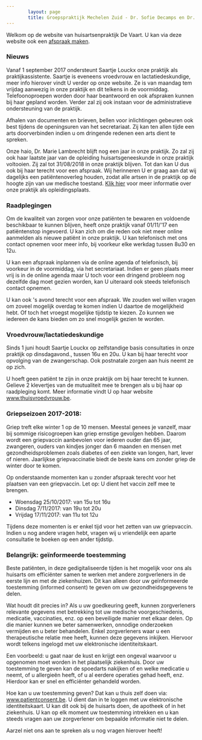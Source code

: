 ```yaml
---
        layout: page
        title: Groepspraktijk Mechelen Zuid - Dr. Sofie Decamps en Dr. Sofie Van Tongelen
---
```


Welkom op de website van huisartsenpraktijk De Vaart. U kan via deze website ook een <a href="http://www.introlution.be/clientwebsites/doctorwebsite_2/logincustom.aspx?domain=huisartsendevaart.be" target="_blank">afspraak maken</a>. 

### Nieuws

Vanaf 1 september 2017 ondersteunt Saartje Louckx onze praktijk als praktijkassistente. Saartje is eveneens vroedvrouw en lactatiedeskundige, meer info hierover vindt U verder op onze website. Ze is van maandag tem vrijdag aanwezig in onze praktijk en dit telkens in de voormiddag. Telefoonoproepen worden door haar beantwoord en ook afspraken kunnen bij haar gepland worden.  Verder zal zij ook instaan voor de administratieve ondersteuning van de praktijk.

Afhalen van documenten en brieven, bellen voor inlichtingen gebeuren ook best tijdens de openingsuren van het secretariaat.
Zij kan ten allen tijde een arts doorverbinden indien u om dringende redenen een arts dient te spreken. 

Onze haio, Dr. Marie Lambrecht blijft nog een jaar in onze praktijk. Zo zal zij ook haar laatste jaar van de opleiding huisartsgeneeskunde in onze praktijk voltooien. Zij zal tot 31/08/2018 in onze praktijk blijven. Tot dan kan U dus ook bij haar terecht voor een afspraak. Wij herinneren U er graag aan dat wij dagelijks een patiëntenoverleg houden, zodat alle artsen in de praktijk op de hoogte zijn van uw medische toestand. <a href="praktischeinfo.html#opleidingspraktijk">Klik hier</a> voor meer informatie over onze praktijk als opleidingsplaats.

### Raadplegingen

Om de kwaliteit van zorgen voor onze patiënten te bewaren en voldoende beschikbaar te kunnen blijven, heeft onze praktijk vanaf 01/11/'17 een patiëntenstop ingevoerd. U kan zich om die reden ook niet meer online aanmelden als nieuwe patiënt in onze praktijk. U kan telefonisch met ons contact opnemen voor meer info, bij voorkeur elke werkdag tussen 8u30 en 12u.

U kan een afspraak inplannen via de online agenda of telefonisch, bij voorkeur in de voormiddag, via het secretariaat. Indien er geen plaats meer vrij is in de online agenda maar U toch voor een dringend probleem nog dezelfde dag moet gezien worden, kan U uiteraard ook steeds telefonisch contact opnemen. 

U kan ook 's avond terecht voor een afspraak. We zouden wel willen vragen om zoveel mogelijk overdag te komen indien U daartoe de mogelijkheid hebt. Of toch het vroegst mogelijke tijdstip te kiezen. Zo kunnen we iedereen de kans bieden om zo snel mogelijk gezien te worden.


### Vroedvrouw/lactatiedeskundige

Sinds 1 juni houdt Saartje Louckx  op zelfstandige basis consultaties in onze praktijk op dinsdagavond., tussen 16u en 20u. U kan bij haar terecht voor opvolging van de zwangerschap. Ook postnatale zorgen aan huis neemt ze op zich. 

U hoeft geen patiënt te zijn in onze praktijk om bij haar terecht te kunnen. Gelieve 2 klevertjes van de mutualiteit mee te brengen als u bij haar op raadpleging komt. Meer informatie vindt U op haar website <a href="http://www.thuisvroedvrouw.be">www.thuisvroedvrouw.be</a>.


### Griepseizoen 2017-2018:

Griep treft elke winter 1 op de 10 mensen. Meestal genees je vanzelf, maar bij sommige risicogroepen kan griep ernstige gevolgen hebben. Daarom wordt een griepvaccin aanbevolen voor iederen ouder dan 65 jaar, zwangeren, ouders van kindjes jonger dan 6 maanden en mensen met gezondheidsproblemen zoals diabetes of een ziekte van longen, hart, lever of nieren. Jaarlijkse griepvaccinatie biedt de beste kans om zonder griep de winter door te komen.

Op onderstaande momenten kan u zonder afspraak terecht voor het plaatsen van een griepvaccin. Let op: U dient het vaccin zelf mee te brengen.
- Woensdag 25/10/2017: van 15u tot 16u
- Dinsdag 7/11/2017: van 19u tot 20u
- Vrijdag 17/11/2017: van 11u tot 12u

Tijdens deze momenten is er enkel tijd voor het zetten van uw griepvaccin. Indien u nog andere vragen hebt, vragen wij u vriendelijk een aparte consultatie te boeken op een ander tijdstip.


 
### Belangrijk: geïnformeerde toestemming

Beste patiënten, in deze gedigitaliseerde tijden is het mogelijk voor ons als huisarts om efficiënter samen te werken met andere zorgverleners in de eerste lijn en met de ziekenhuizen. Dit kan alleen door uw geïnformeerde toestemming (informed consent) te geven om uw gezondheidsgegevens te delen.

Wat houdt dit precies in? Als u uw goedkeuring geeft, kunnen zorgverleners relevante gegevens met betrekking tot uw medische voorgeschiedenis, medicatie, vaccinaties, enz. op een beveiligde manier met elkaar delen. Op die manier kunnen we beter samenwerken, onnodige onderzoeken vermijden en u beter behandelen. Enkel zorgverleners waar u een therapeutische relatie mee heeft, kunnen deze gegevens inkijken. Hiervoor wordt telkens ingelogd met uw elektronische identiteitskaart. 

Een voorbeeld: u gaat naar de kust en krijgt een ongeval waarvoor u opgenomen moet worden in het plaatselijk ziekenhuis. Door uw toestemming te geven kan de spoedarts nakijken of en welke medicatie u neemt, of u allergieën heeft, of u al eerdere operaties gehad heeft, enz. Hierdoor kan er snel en efficiënter gehandeld worden.

Hoe kan u uw toestemming geven? Dat kan u thuis zelf doen via: <a href="www.patientconsent.be">www.patientconsent.be</a>. U dient dan in te loggen met uw elektronische identiteitskaart. U kan dit ook bij de huisarts doen, de apotheek of in het ziekenhuis. U kan op elk moment uw toestemming intrekken en u kan steeds vragen aan uw zorgverlener om bepaalde informatie niet te delen.

Aarzel niet ons aan te spreken als u nog vragen hierover heeft!






